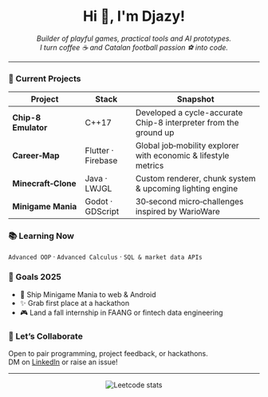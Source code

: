 <h1 align="center">Hi 👋, I'm Djazy!</h1>

<p align="center">
  <em>Builder of playful games, practical tools and AI prototypes.<br/>
  I turn coffee ☕ and Catalan football passion ⚽ into code.</em>
</p>

---

### 🔭 Current Projects
| Project | Stack | Snapshot |
|---------|-------|----------|
| **Chip-8 Emulator** | C++17 | Developed a cycle-accurate Chip-8 interpreter from the ground up |
| **Career‑Map** | Flutter · Firebase | Global job‑mobility explorer with economic & lifestyle metrics |
| **Minecraft‑Clone** | Java · LWJGL | Custom renderer, chunk system & upcoming lighting engine |
| **Minigame Mania** | Godot · GDScript | 30‑second micro‑challenges inspired by WarioWare |

### 📚 Learning Now
`Advanced OOP` · `Advanced Calculus` · `SQL & market data APIs`

### 🌱 Goals 2025
- 🚀 Ship Minigame Mania to web & Android
- ✨ Grab first place at a hackathon
- 🎮 Land a fall internship in FAANG or fintech data engineering

### 🤝 Let’s Collaborate
Open to pair programming, project feedback, or hackathons.  
DM on [LinkedIn](https://www.linkedin.com/in/djazy-faradj/) or raise an issue!

---

<p align="center">
  <img src="https://leetcard.jacoblin.cool/jazzzy?theme=dark&font=Noto%20Sans%20Buhid&border_radius=10&show_rank=false&animation=true" alt="Leetcode stats"/>
</p>
